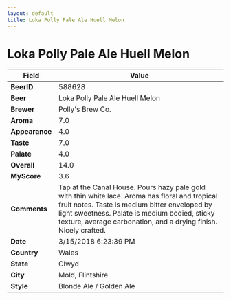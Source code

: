 ```yaml
---
layout: default
title: Loka Polly Pale Ale Huell Melon
---
```


# Loka Polly Pale Ale Huell Melon

| Field         | Value     |
|---------------|-----------|
| **BeerID** | 588628 |
| **Beer** | Loka Polly Pale Ale Huell Melon |
| **Brewer** | Polly&#39;s Brew Co. |
| **Aroma** | 7.0 |
| **Appearance** | 4.0 |
| **Taste** | 7.0 |
| **Palate** | 4.0 |
| **Overall** | 14.0 |
| **MyScore** | 3.6 |
| **Comments** | Tap at the Canal House. Pours hazy pale gold with thin white lace. Aroma has floral and tropical fruit notes. Taste is medium bitter enveloped by light sweetness. Palate is medium bodied, sticky texture, average carbonation, and a drying finish. Nicely crafted. |
| **Date** | 3/15/2018 6:23:39 PM |
| **Country** | Wales |
| **State** | Clwyd |
| **City** | Mold, Flintshire |
| **Style** | Blonde Ale / Golden Ale |
